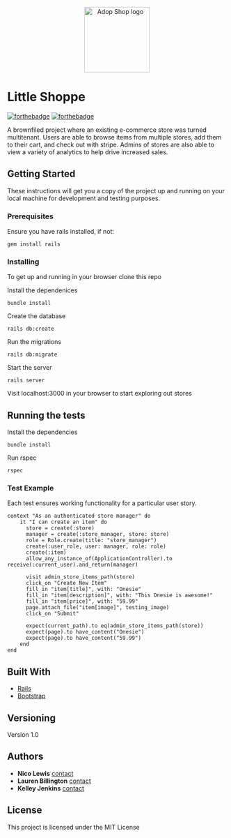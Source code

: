 <p align="center">
  <img src="http://evolsports.com.au/wp-content/uploads/2016/06/shopping-cart-logo-icon-70706.png" width="150" height="150" alt="Adop Shop logo"/>
</p>

# Little Shoppe 

[![forthebadge](http://forthebadge.com/images/badges/made-with-ruby.svg)](http://forthebadge.com)
[![forthebadge](http://forthebadge.com/images/badges/built-with-love.svg)](http://forthebadge.com)


A brownfiled project where an existing e-commerce store was turned multitenant. Users are able to browse items from multiple stores, add them to their cart, and check out with stripe. Admins of stores are also able to view a variety of analytics to help drive increased sales.  

## Getting Started


These instructions will get you a copy of the project up and running on your local machine for development and testing purposes.

### Prerequisites

Ensure you have rails installed, if not:

```
gem install rails 
```

### Installing

To get up and running in your browser clone this repo 

Install the dependenices

```
bundle install 
```

Create the database

```
rails db:create
```

Run the migrations

```
rails db:migrate
```

Start the server

```
rails server
```

Visit localhost:3000 in your browser to start exploring out stores

## Running the tests

Install the dependencies

```
bundle install
```

Run rspec

```
rspec
```


### Test Example

Each test ensures working functionality for a particular user story. 

```
context "As an authenticated store manager" do
    it "I can create an item" do
      store = create(:store)
      manager = create(:store_manager, store: store)
      role = Role.create(title: "store_manager")
      create(:user_role, user: manager, role: role)
      create(:item)
      allow_any_instance_of(ApplicationController).to receive(:current_user).and_return(manager)

      visit admin_store_items_path(store)
      click_on "Create New Item"
      fill_in "item[title]", with: "Onesie"
      fill_in "item[description]", with: "This Onesie is awesome!"
      fill_in "item[price]", with: "59.99"
      page.attach_file("item[image]", testing_image)
      click_on "Submit"

      expect(current_path).to eq(admin_store_items_path(store))
      expect(page).to have_content("Onesie")
      expect(page).to have_content("59.99")
    end
end 
```

## Built With

* [Rails](https://github.com/rails/rails) 
* [Bootstrap](https://github.com/twbs/bootstrap-rubygem) 

## Versioning

Version 1.0

## Authors

* **Nico Lewis** [contact](https://github.com/nico24687)
* **Lauren Billington** [contact](https://github.com/blaurenb)
* **Kelley Jenkins** [contact](https://github.com/kelleyjenkins)

## License

This project is licensed under the MIT License 


